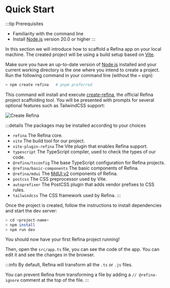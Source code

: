 # Quick Start

:::tip Prerequisites

- Familiarity with the command line
- Install [Node.js](https://nodejs.org/) version 20.0 or higher
  :::

In this section we will introduce how to scaffold a Refina app on your local machine. The created project will be using a build setup based on [Vite](https://vitejs.dev).

Make sure you have an up-to-date version of [Node.js](https://nodejs.org/) installed and your current working directory is the one where you intend to create a project. Run the following command in your command line (without the `>` sign):

```sh
> npm create refina   # pnpm preferred
```

This command will install and execute [create-refina](https://github.com/refinajs/refina/tree/main/packages/creator), the official Refina project scaffolding tool. You will be presented with prompts for several optional features such as TailwindCSS support:

![Create Refina](/media/create-refina.png)

:::details The packages may be installed according to your choices

- `refina` The Refina core.
- `vite` The build tool for our project.
- `vite-plugin-refina` The Vite plugin that enables Refina support.
- `typescript` The TypeScript compiler, used to check the types of our code.
- `@refina/tsconfig` The base TypeScript configuration for Refina projects.
- `@refina/basic-components` The basic components of Refina.
- `@refina/mdui` The [MdUI v2](https://mdui.org/) components of Refina.
- `postcss` The CSS preprocessor used by Vite.
- `autoprefixer` The PostCSS plugin that adds vendor prefixes to CSS rules.
- `tailwindcss` The CSS framework used by Refina.
  :::

Once the project is created, follow the instructions to install dependencies and start the dev server:

```sh
> cd <project-name>
> npm install
> npm run dev
```

You should now have your first Refina project running!

Then, open the `src/app.ts` file, you can see the code of the app. You can edit it and see the changes in the browser.

:::info
By default, Refina will transform all the `.ts` or `.js` files.

You can prevent Refina from transforming a file by adding a `// @refina-ignore` comment at the top of the file.
:::
